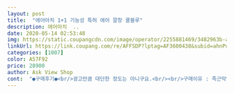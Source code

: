 ```yaml
---
layout: post 
title:  "에어아치 1+1 기능성 특허 에어 깔창 쿨블루" 
description: 에어아치  ..
date: 2020-05-14 02:53:48 
img: https://static.coupangcdn.com/image/operator/2255881469/3482963b-a61d-59ea-6554-81b817d32050.jpg 
linkUrl: https://link.coupang.com/re/AFFSDP?lptag=AF3600438&subid=ahnPublicAsk&pageKey=1255532956&itemId=2255881469&vendorItemId=70281335896&traceid=V0-113-8291b6a221d13638 
categories: [1007] 
color: A57F92 
price: 28900 
author: Ask View Shop 
cont:  "●구매후기●<br/>광고만큼 대단한 정도는 아니구요.<br/><br/>구매이유 : 족근막염때문에 발이아파서 구매!!<br/>기대가 커서 그런지 다소 효과에 대해 아쉽긴하네요.<br/><br/>다리가 덜 아프고 발바닥도 편하네요.<br/><br/>발이 작으신분이 이 깔창을 사용했으면 좋겠네요<br/>별을 두개를 준 이유는 큰효과를 보지못해서 별 두개 줬습니다<br/>일 평균 22.<br/>5만보 걷는데 5천보 정도 덜 걸었다싶을 정도의 피로도 감소효과는 있어요.<br/><br/>저는 5년째 계속 신발속에 넣어서 사용하는 깔창입니다.<br/> 이 깔창을 사용하기 전에는 조금만 울퉁불퉁한 길을 걷기만 하여도 발을 자주 삐끗하고 다쳤었는데.<br/>.<br/> 깔창을 사용하고 부터는 전혀 그런일이 없습니다.<br/> 저희엄마는 3년전에 인공관절 무릅수술을 하셨는데.<br/>.<br/> 이 깔창을 엄마한테도 신발속에 넣어서 드렸더니.<br/>.<br/> 엄마도 걸을때 편하고 넘 좋다고 하시면서 계속 지금도 사용하고 계십니다.<br/>  저는 솔직한 상품평만 올립니다.<br/> 혹시라도 걸을때 발이 불편하셔서 편한 깔창을 사려고 하는데 뭘 사야할지 망설이신다면.<br/>.<br/> 제 상품평이 조금이나마 도움되길 바라면서.<br/>.<br/><br/>저는 발이 큰편인데 에어있는부분이 저한테는 안맞네요<br/>저는 전체적인 쿠션감이 부족한듯 느껴져서 메모리폼 깔창을 위에 더 올려서 쓰고있습니다.<br/><br/>착용감 : 발을 딱 잡아주는 느낌은 없습니다<br/>쿠션감 : 쿠션감은 조금 있어요!<br/>효과 : 발이 덜아프긴하나 큰효과는없어요.<br/>.<br/><br/>" 
---
```

